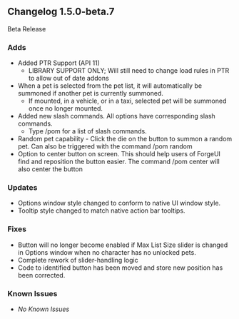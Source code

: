## Changelog 1.5.0-beta.7

Beta Release

### Adds
* Added PTR Support (API 11)
  * LIBRARY SUPPORT ONLY; Will still need to change load rules in PTR to allow out of date addons
* When a pet is selected from the pet list, it will automatically be summoned if another pet is currently summoned. 
  * If mounted, in a vehicle, or in a taxi, selected pet will be summoned once no longer mounted.
* Added new slash commands. All options have corresponding slash commands.
  * Type /pom for a list of slash commands.
* Random pet capability - Click the die on the button to summon a random pet. Can also be triggered with the command /pom random
* Option to center button on screen. This should help users of ForgeUI find and reposition the button easier. The command /pom center will also center the button

### Updates
* Options window style changed to conform to native UI window style.
* Tooltip style changed to match native action bar tooltips.

### Fixes
* Button will no longer become enabled if Max List Size slider is changed in Options window when no character has no unlocked pets.
* Complete rework of slider-handling logic
* Code to identified button has been moved and store new position has been corrected.

### Known Issues
* *No Known Issues*
